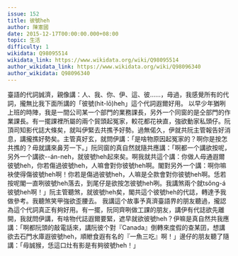 ```yaml
---
issue: 152
title: 彼號heh
author: 陳憲國
date: 2015-12-17T00:00:00.000+08:00
topic: 生活
difficulty: 1
wikidata: Q98095514
wikidata_link: https://www.wikidata.org/wiki/Q98095514
author_wikidata_link: https://www.wikidata.org/wiki/Q98096340
author_wikidata: Q98096340
---
```

臺語的代詞誠濟，親像講：人、我、你、伊、這、彼……，毋過，我感覺所有的代詞，攏無比我下面所講的「彼號(hit-lō)heh」這个代詞遐爾好用。
以早少年猶咧上班的時陣，我是一間公司某一个部門的業務課長，另外一个同窗的是仝部門的作業課長。有一擺課裡所屬的兩个貿頭起冤家，較花都花袂直，強欲動家私頭仔。阮頂司知影代誌大條矣，就叫伊緊去共撨予好勢。過無偌久，伊就共阮主管報告好消息，講攏撨好勢矣。主管真好玄，就問伊講：「是啥物原因起冤家的？啊你是按怎共撨的？毋就講來鼻芳一下。」阮同窗的真自然就隨共應講：「啊都一个講欲按呢，另外一个講欲--án-neh，就彼號heh起來矣。啊我就共這个講：你做人毋通遐爾彼號heh，你若傷過彼號heh，人嘛會對你彼號heh啊。閣對另外一个講：啊你嘛袂使得傷彼號heh啊！你若是傷過彼號heh，人嘛是仝款會對你彼號heh啊。恁若按呢閣一直咧彼號heh落去，到尾仔是欲按怎彼號heh咧。我講煞兩个就tsőng-á彼號heh啊！」阮主管聽煞，就彼號heh矣，閣共這个彼號heh的代誌，轉達予我做參考。我聽煞笑甲強欲歪腰去。
我講這个故事予真濟臺語界的朋友聽過，攏認為這个代詞真正有夠好用。有一擺，阮同齊咧做工課的朋友，講伊有代誌欲先離開，我就問伊講，有啥物代誌遐爾要緊，遮早就欲彼號heh？伊嘛是真自然共我應講：「啊都阮頭的敲電話來，講阮彼个對『Canada』倒轉來度假的查某囝，想講欲去石門水庫遐彼號heh，順紲食遐有名的『一魚三吃』啊！」邊仔的朋友聽了隨講：「毋誠猴，恁這口灶有影是有夠彼號heh！」